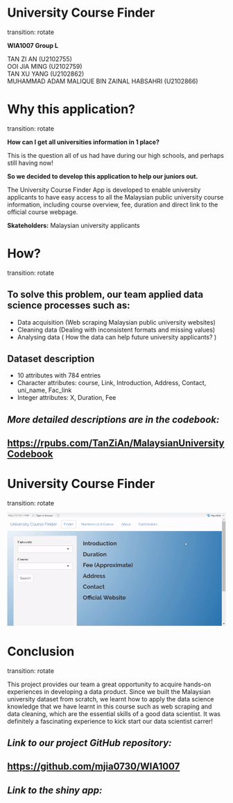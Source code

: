 University Course Finder
========================================================
transition: rotate

**WIA1007 Group L**

TAN ZI AN (U2102755)  
OOI JIA MING (U2102759)  
TAN XU YANG (U2102862)  
MUHAMMAD ADAM MALIQUE BIN ZAINAL HABSAHRI (U2102866)


Why this application?
========================================================
transition: rotate

**How can I get all universities information in 1 place?**

This is the question all of us had have during our high schools, and perhaps still having now!

**So we decided to develop this application to help our juniors out.**

The University Course Finder App is developed to enable university applicants to have easy access to all the Malaysian public university course information, including course overview, fee, duration and direct link to the official course webpage.  

**Skateholders:** Malaysian university applicants


How?
========================================================
transition: rotate

<style>
.reveal h3 { 
  font-size: 40px;
  color: blue;
}

.reveal .slides section .slideContent h2 {
   font-size: 30px;
   font-weight: bold;
   color: black;
}

.reveal .slides section .slideContent h1 {
   font-size: 25px;
   font-weight: bold;
   color: black;
}

.reveal ul, 
.reveal ol {
    font-size: 25px;
    color: green;
    list-style-type: square;
}
</style>


## To solve this problem, our team applied data science processes such as:
- Data acquisition (Web scraping Malaysian public university websites)
- Cleaning data (Dealing with inconsistent formats and missing values)
- Analysing data ( How the data can help future university applicants? )  

## Dataset description
- 10 attributes with 784 entries
- Character attributes: course, Link, Introduction, Address, Contact, uni_name, Fac_link
- Integer attributes: X, Duration, Fee

## *More detailed descriptions are in the codebook:*
## <https://rpubs.com/TanZiAn/MalaysianUniversityCodebook>

University Course Finder
========================================================
transition: rotate

![Exe](presentation01.gif)  




Conclusion
========================================================
transition: rotate

This project provides our team a great opportunity to acquire hands-on experiences in developing a data product. Since we built the Malaysian university dataset from scratch, we learnt how to apply the data science knowledge that we have learnt in this course such as web scraping and data cleaning, which are the essential skills of a good data scientist. It was definitely a fascinating experience to kick start our data scientist carrer!


## *Link to our project GitHub repository:*
## <https://github.com/mjia0730/WIA1007>

## *Link to the shiny app:*
